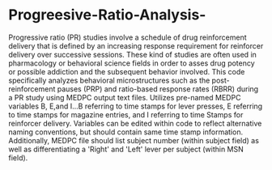 # Progreesive-Ratio-Analysis-
Progressive ratio (PR) studies involve a schedule of drug reinforcement delivery that is defined by an increasing response requirement for reinforcer delivery over successive sessions. These kind of studies are often used in pharmacology or behavioral science fields in order to asses drug potency or possible addiction and the subsequent behavior involved. This code specifically analyzes behavioral microstructures such as the post-reinforcement pauses (PRP) and ratio-based response rates (RBRR) during a PR study using MEDPC output text files. Utilizes pre-named MEDPC variables B, E,and I...B referring to time stamps for lever presses, E referring to time stamps for magazine entries, and I referring to time Stamps for reinforcer delivery. Variables can be edited within code to reflect alternative naming conventions, but should contain same time stamp information. Additionally, MEDPC file should list subject number (within subject field) as well as differentiating a 'Right' and 'Left' lever per subject (within MSN field). 
